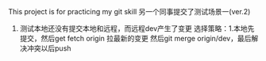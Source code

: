 This project is for practicing my git skill
另一个同事提交了测试场景一(ver.2)

1. 测试本地还没有提交本地和远程，而远程dev产生了变更
   选择策略：1.本地先提交，然后get fetch origin 拉最新的变更 然后git merge origin/dev，最后解决冲突以后push